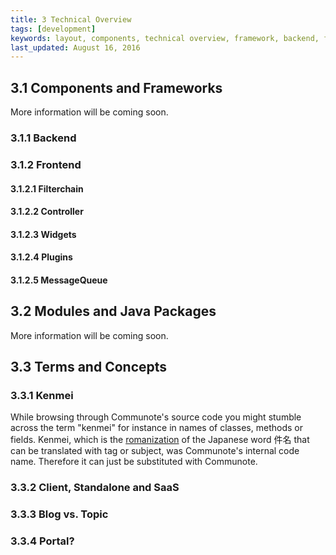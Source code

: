 ```yaml
---
title: 3 Technical Overview
tags: [development]
keywords: layout, components, technical overview, framework, backend, frontend, plugins, terms, concepts
last_updated: August 16, 2016
---
```


## 3.1 Components and Frameworks

More information will be coming soon.

### 3.1.1 Backend

### 3.1.2 Frontend

#### 3.1.2.1 Filterchain

#### 3.1.2.2 Controller

#### 3.1.2.3 Widgets

#### 3.1.2.4 Plugins

#### 3.1.2.5 MessageQueue

## 3.2 Modules and Java Packages

More information will be coming soon.

## 3.3 Terms and Concepts

### 3.3.1 Kenmei

While browsing through Communote's source code you might stumble across the term "kenmei" for instance in names of classes, methods or fields. Kenmei, which is the [romanization](https://en.wikipedia.org/wiki/Romanization_of_Japanese) of the Japanese word 件名 that can be translated with tag or subject, was Communote's internal code name. Therefore it can just be substituted with Communote.

### 3.3.2 Client, Standalone and SaaS

### 3.3.3 Blog vs. Topic

### 3.3.4 Portal?
